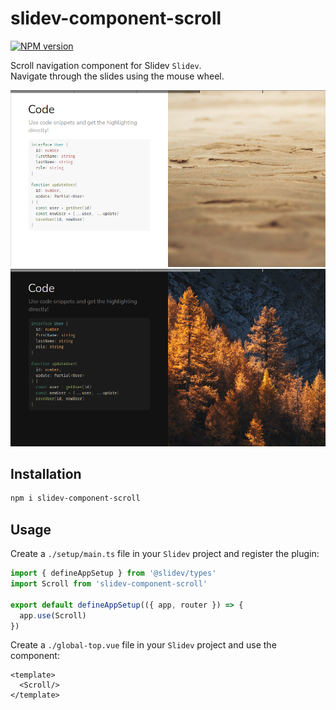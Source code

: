 # slidev-component-scroll

[![NPM version](https://img.shields.io/npm/v/slidev-component-scroll?color=3AB9D4&label=)](https://www.npmjs.com/package/slidev-component-scroll)

Scroll navigation component for Slidev `Slidev`.  
Navigate through the slides using the mouse wheel.

![Ligth example](./assets/light.png)
![Dark example](./assets/dark.png)

## Installation

```bash
npm i slidev-component-scroll
```

## Usage

Create a `./setup/main.ts` file in your `Slidev` project and register the plugin:
```js
import { defineAppSetup } from '@slidev/types'
import Scroll from 'slidev-component-scroll'

export default defineAppSetup(({ app, router }) => {
  app.use(Scroll)
})
```

Create a `./global-top.vue` file in your `Slidev` project and use the component:
```vue
<template>
  <Scroll/>
</template>
```
